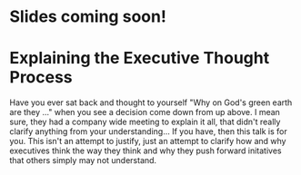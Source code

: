 # Slides coming soon!

# Explaining the Executive Thought Process

Have you ever sat back and thought to yourself "Why on God's green earth are they ..." when you see a decision come down from up above. I mean sure, they had a company wide meeting to explain it all, that didn't really clarify anything from your understanding... If you have, then this talk is for you. This isn't an attempt to justify, just an attempt to clarify how and why executives think the way they think and why they push forward initatives that others simply may not understand.
